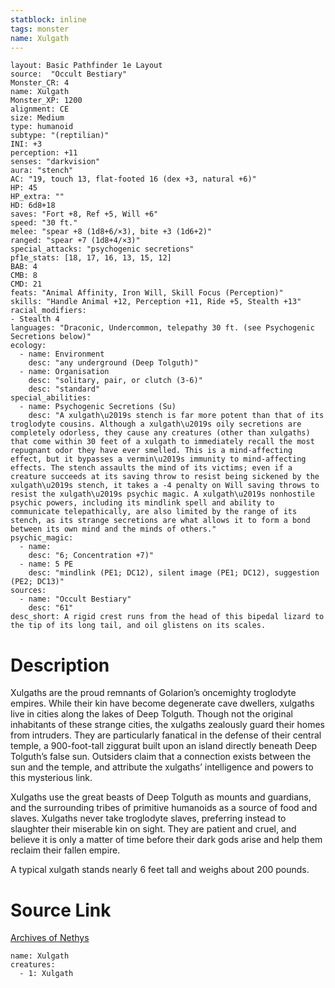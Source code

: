 ```yaml
---
statblock: inline
tags: monster
name: Xulgath
---
```

```statblock
layout: Basic Pathfinder 1e Layout
source:  "Occult Bestiary"
Monster_CR: 4
name: Xulgath
Monster_XP: 1200
alignment: CE
size: Medium
type: humanoid
subtype: "(reptilian)"
INI: +3
perception: +11
senses: "darkvision"
aura: "stench"
AC: "19, touch 13, flat-footed 16 (dex +3, natural +6)"
HP: 45
HP_extra: ""
HD: 6d8+18
saves: "Fort +8, Ref +5, Will +6"
speed: "30 ft."
melee: "spear +8 (1d8+6/×3), bite +3 (1d6+2)"
ranged: "spear +7 (1d8+4/×3)"
special_attacks: "psychogenic secretions"
pf1e_stats: [18, 17, 16, 13, 15, 12]
BAB: 4
CMB: 8
CMD: 21
feats: "Animal Affinity, Iron Will, Skill Focus (Perception)"
skills: "Handle Animal +12, Perception +11, Ride +5, Stealth +13"
racial_modifiers:
- Stealth 4
languages: "Draconic, Undercommon, telepathy 30 ft. (see Psychogenic Secretions below)"
ecology:
  - name: Environment
    desc: "any underground (Deep Tolguth)"
  - name: Organisation
    desc: "solitary, pair, or clutch (3-6)"
    desc: "standard"
special_abilities:
  - name: Psychogenic Secretions (Su)
    desc: "A xulgath\u2019s stench is far more potent than that of its troglodyte cousins. Although a xulgath\u2019s oily secretions are completely odorless, they cause any creatures (other than xulgaths) that come within 30 feet of a xulgath to immediately recall the most repugnant odor they have ever smelled. This is a mind-affecting effect, but it bypasses a vermin\u2019s immunity to mind-affecting effects. The stench assaults the mind of its victims; even if a creature succeeds at its saving throw to resist being sickened by the xulgath\u2019s stench, it takes a -4 penalty on Will saving throws to resist the xulgath\u2019s psychic magic. A xulgath\u2019s nonhostile psychic powers, including its mindlink spell and ability to communicate telepathically, are also limited by the range of its stench, as its strange secretions are what allows it to form a bond between its own mind and the minds of others."
psychic_magic:
  - name:
    desc: "6; Concentration +7)"
  - name: 5 PE
    desc: "mindlink (PE1; DC12), silent image (PE1; DC12), suggestion (PE2; DC13)"
sources:
  - name: "Occult Bestiary"
    desc: "61"
desc_short: A rigid crest runs from the head of this bipedal lizard to the tip of its long tail, and oil glistens on its scales.
```
# Description
Xulgaths are the proud remnants of Golarion’s oncemighty troglodyte empires. While their kin have become degenerate cave dwellers, xulgaths live in cities along the lakes of Deep Tolguth. Though not the original inhabitants of these strange cities, the xulgaths zealously guard their homes from intruders. They are particularly fanatical in the defense of their central temple, a 900-foot-tall ziggurat built upon an island directly beneath Deep Tolguth’s false sun. Outsiders claim that a connection exists between the sun and the temple, and attribute the xulgaths’ intelligence and powers to this mysterious link.

Xulgaths use the great beasts of Deep Tolguth as mounts and guardians, and the surrounding tribes of primitive humanoids as a source of food and slaves. Xulgaths never take troglodyte slaves, preferring instead to slaughter their miserable kin on sight. They are patient and cruel, and believe it is only a matter of time before their dark gods arise and help them reclaim their fallen empire.

A typical xulgath stands nearly 6 feet tall and weighs about 200 pounds.
# Source Link
[Archives of Nethys](https://aonprd.com/MonsterDisplay.aspx?ItemName=Xulgath)
```encounter-table
name: Xulgath
creatures:
  - 1: Xulgath
```
